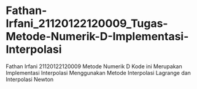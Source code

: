 # Fathan-Irfani_21120122120009_Tugas-Metode-Numerik-D-Implementasi-Interpolasi
Fathan Irfani
21120122120009
Metode Numerik D
Kode ini Merupakan Implementasi Interpolasi Menggunakan Metode Interpolasi Lagrange dan Interpolasi Newton
